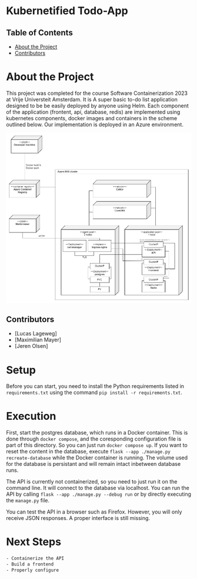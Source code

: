 # Kubernetified Todo-App

<!-- TABLE OF CONTENTS -->
## Table of Contents

* [About the Project](#about-the-project)
* [Contributors](#contributors)

# About the Project
This project was completed for the course Software Containerization 2023 at Vrije Universteit Amsterdam. It is A super basic to-do list application designed to be be easily deployed by anyone using Helm. Each component of the application (frontent, api, database, redis) are implemented using kubernetes components, docker images and containers in the scheme outlined below. Our implementation is deployed in an Azure environment.

![alt text](https://github.com/Xantocx/to-docker/blob/main/misc/Blueprint.png)

<!-- Contributors -->
## Contributors
- [Lucas Lageweg]
- [Maximilian Mayer]
- [Jeren Olsen]

# Setup
Before you can start, you need to install the Python requirements listed in `requirements.txt` using the command `pip install -r requirements.txt`.

# Execution
First, start the postgres database, which runs in a Docker container. This is done through `docker compose`, and the coresponding configuration file is part of this directory. So you can just run `docker compose up`. If you want to reset the content in the database, execute `flask --app ./manage.py recreate-database` while the Docker container is running. The volume used for the database is persistant and will remain intact inbetween database runs.

The API is currently not containerized, so you need to just run it on the command line. It will connect to the database via localhost. You can run the API by calling `flask --app ./manage.py --debug run` or by directly executing the `manage.py` file.

You can test the API in a browser such as Firefox. However, you will only receive JSON responses. A proper interface is still missing.

# Next Steps
    - Containerize the API
    - Build a frontend
    - Properly configure 
